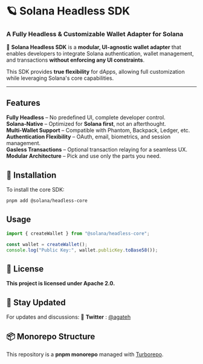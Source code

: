 # 🪐 Solana Headless SDK  

### **A Fully Headless & Customizable Wallet Adapter for Solana**  

🚀 **Solana Headless SDK** is a **modular, UI-agnostic wallet adapter** that enables developers to integrate Solana authentication, wallet management, and transactions **without enforcing any UI constraints**.  

This SDK provides **true flexibility** for dApps, allowing full customization while leveraging Solana's core capabilities.

---

## **Features**
**Fully Headless** – No predefined UI, complete developer control.  
**Solana-Native** – Optimized for **Solana first**, not an afterthought.  
**Multi-Wallet Support** – Compatible with Phantom, Backpack, Ledger, etc.  
**Authentication Flexibility** – OAuth, email, biometrics, and session management.  
**Gasless Transactions** – Optional transaction relaying for a seamless UX.  
**Modular Architecture** – Pick and use only the parts you need.  

## **📖 Installation**
To install the core SDK:  
```sh
pnpm add @solana/headless-core
```

## **Usage**
```ts
import { createWallet } from "@solana/headless-core";

const wallet = createWallet();
console.log("Public Key:", wallet.publicKey.toBase58());
```


## **📜 License**
**This project is licensed under Apache 2.0.**


## **📮 Stay Updated**
For updates and discussions:
📢 **Twitter** : [@agateh](https://x.com/agateh)


## **📦 Monorepo Structure**
This repository is a **pnpm monorepo** managed with [Turborepo](https://turbo.build/).  

